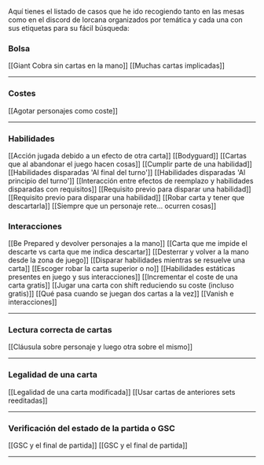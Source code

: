 Aquí tienes el listado de casos que he ido recogiendo tanto en las mesas como en el discord de lorcana organizados por temática y cada una con sus etiquetas para su fácil búsqueda:

### Bolsa
[[Giant Cobra sin cartas en la mano]]
[[Muchas cartas implicadas]]

---
### Costes
[[Agotar personajes como coste]]

---

### Habilidades
[[Acción jugada debido a un efecto de otra carta]]
[[Bodyguard]]
[[Cartas que al abandonar el juego hacen cosas]]
[[Cumplir parte de una habilidad]]
[[Habilidades disparadas 'Al final del turno']]
[[Habilidades disparadas 'Al principio del turno']]
[[Interacción entre efectos de reemplazo y habilidades disparadas con requisitos]]
[[Requisito previo para disparar una habilidad]]
[[Requisito previo para disparar una habilidad]]
[[Robar carta y tener que descartarla]]
[[Siempre que un personaje rete... ocurren cosas]]

### Interacciones
[[Be Prepared y devolver personajes a la mano]]
[[Carta que me impide el descarte vs carta que me indica descartar]]
[[Desterrar y volver a la mano desde la zona de juego]]
[[Disparar habilidades mientras se resuelve una carta]]
[[Escoger robar la carta superior o no]]
[[Habilidades estáticas presentes en juego y sus interacciones]]
[[Incrementar el coste de una carta gratis]]
[[Jugar una carta con shift reduciendo su coste (incluso gratis)]]
[[Qué pasa cuando se juegan dos cartas a la vez]]
[[Vanish e interacciones]]

---
### Lectura correcta de cartas
[[Cláusula sobre personaje y luego otra sobre el mismo]]

---
### Legalidad de una carta
[[Legalidad de una carta modificada]]
[[Usar cartas de anteriores sets reeditadas]]

---
### Verificación del estado de la partida o GSC
[[GSC y el final de partida]]
[[GSC y el final de partida]]

---

